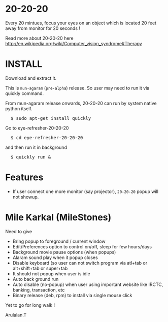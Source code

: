 20-20-20
========

Every 20 mintues, focus your eyes on an object which is located 20 feet away from monitor for 20 seconds !

Read more about 20-20-20 here http://en.wikipedia.org/wiki/Computer_vision_syndrome#Therapy


INSTALL
=======

Download and extract it.

This is `mun-agaram` (`pre-alpha`) release.
So user may need to run it via quickly command.

From mun-agaram release onwards, 20-20-20 can run by system native python itself.

<pre>
  $ sudo apt-get install quickly
</pre>

Go to eye-refresher-20-20-20 

<pre>
  $ cd eye-refresher-20-20-20
</pre>

and then run it in background

<pre>
  $ quickly run &
</pre>

Features
========
* If user connect one more monitor (say projector), `20-20-20` popup will not showup.


Mile Karkal (MileStones)
========================

Need to give 
* Bring popup to foreground / current window
* Edit/Preferences option to control on/off, sleep for few hours/days
* Background movie pause options (when popups)
* Alaram sound play when it popup closes
* Disable keyboard (so user can not switch program via atl+tab or alt+shift+tab or super+tab 
* It should not popup when user is idle
* Auto back ground run
* Auto disable (no-popup) when user using important website like IRCTC, banking, transaction, etc
* Binary release (deb, rpm) to install via single mouse click


Yet to go for long walk !

Arulalan.T

